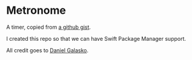 # Metronome

A timer, copied from [a github gist](https://gist.github.com/danielgalasko/1da90276f23ea24cb3467c33d2c05768).

I created this repo so that we can have Swift Package Manager support. 

All credit goes to [Daniel Galasko](https://github.com/danielgalasko).
